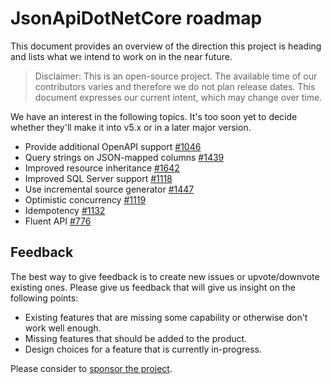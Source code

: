 # JsonApiDotNetCore roadmap

This document provides an overview of the direction this project is heading and lists what we intend to work on in the near future.

> Disclaimer: This is an open-source project. The available time of our contributors varies and therefore we do not plan release dates. This document expresses our current intent, which may change over time.

We have an interest in the following topics. It's too soon yet to decide whether they'll make it into v5.x or in a later major version.

- Provide additional OpenAPI support [#1046](https://github.com/json-api-dotnet/JsonApiDotNetCore/issues/1046)
- Query strings on JSON-mapped columns [#1439](https://github.com/json-api-dotnet/JsonApiDotNetCore/issues/1439)
- Improved resource inheritance [#1642](https://github.com/json-api-dotnet/JsonApiDotNetCore/issues/1642)
- Improved SQL Server support [#1118](https://github.com/json-api-dotnet/JsonApiDotNetCore/issues/1118)
- Use incremental source generator [#1447](https://github.com/json-api-dotnet/JsonApiDotNetCore/issues/1447)
- Optimistic concurrency [#1119](https://github.com/json-api-dotnet/JsonApiDotNetCore/pull/1119)
- Idempotency [#1132](https://github.com/json-api-dotnet/JsonApiDotNetCore/pull/1132)
- Fluent API [#776](https://github.com/json-api-dotnet/JsonApiDotNetCore/issues/776)

## Feedback

The best way to give feedback is to create new issues or upvote/downvote existing ones.
Please give us feedback that will give us insight on the following points:

* Existing features that are missing some capability or otherwise don't work well enough.
* Missing features that should be added to the product.
* Design choices for a feature that is currently in-progress.

Please consider to [sponsor the project](https://github.com/sponsors/json-api-dotnet).
